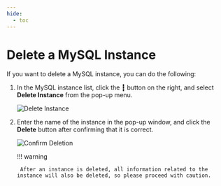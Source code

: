 ```yaml
---
hide:
  - toc
---
```


# Delete a MySQL Instance

If you want to delete a MySQL instance, you can do the following:

1. In the MySQL instance list, click the __┇__ button on the right, and select __Delete Instance__ from the pop-up menu.

    ![Delete Instance](https://docs.daocloud.io/daocloud-docs-images/docs/en/docs/middleware/mysql/images/delete01.png)

2. Enter the name of the instance in the pop-up window, and click the __Delete__ button after confirming that it is correct.

    ![Confirm Deletion](https://docs.daocloud.io/daocloud-docs-images/docs/en/docs/middleware/mysql/images/delete02.png)

    !!! warning

        After an instance is deleted, all information related to the instance will also be deleted, so please proceed with caution.
